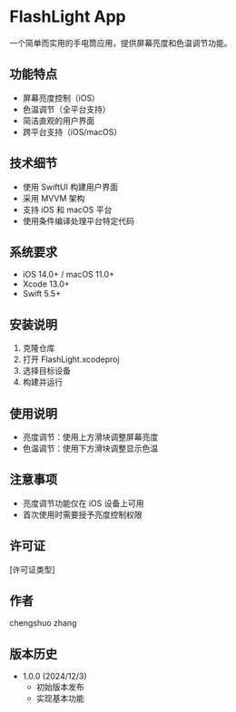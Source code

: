 # FlashLight App

一个简单而实用的手电筒应用，提供屏幕亮度和色温调节功能。

## 功能特点

- 屏幕亮度控制（iOS）
- 色温调节（全平台支持）
- 简洁直观的用户界面
- 跨平台支持（iOS/macOS）

## 技术细节

- 使用 SwiftUI 构建用户界面
- 采用 MVVM 架构
- 支持 iOS 和 macOS 平台
- 使用条件编译处理平台特定代码

## 系统要求

- iOS 14.0+ / macOS 11.0+
- Xcode 13.0+
- Swift 5.5+

## 安装说明

1. 克隆仓库
2. 打开 FlashLight.xcodeproj
3. 选择目标设备
4. 构建并运行

## 使用说明

- 亮度调节：使用上方滑块调整屏幕亮度
- 色温调节：使用下方滑块调整显示色温

## 注意事项

- 亮度调节功能仅在 iOS 设备上可用
- 首次使用时需要授予亮度控制权限

## 许可证

[许可证类型]

## 作者

chengshuo zhang

## 版本历史

- 1.0.0 (2024/12/3)
  - 初始版本发布
  - 实现基本功能 